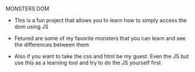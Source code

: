 MONSTERS DOM

- This is a fun project that allows you to learn how to simply access the dom using JS

- Fetured are some of my favorite monsters that you can learn and see the differences between them

- Also if you want to take the css and html be my guest. Even the JS but use this as a learning tool and try to do the JS yourself first



